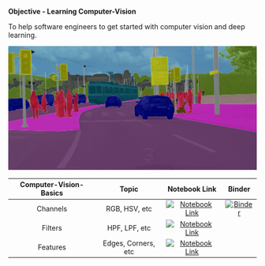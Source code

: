 **Objective - Learning Computer-Vision**

To help software engineers to get started with computer vision and deep learning.

![Computer-Vision](Images/imageSegmentation.jpg)

| Computer-Vision-Basics | Topic | Notebook Link | Binder |
| :---: | :----:       | :---:       | :---:       | 
| Channels | RGB, HSV, etc | [![Notebook Link](https://img.shields.io/badge/Notebook--green.svg)](https://github.com/Mayurji/Computer-Vision/blob/master/computer-vision-basics/Computer%20Vision%20Basics%20-%20Part%20-%20I.ipynb)|[![Binder](https://mybinder.org/badge_logo.svg)](https://mybinder.org/v2/gh/Mayurji/Computer-Vision/blob/main/computer-vision-basics/Computer%20Vision%20Basics%20-%20Part%20-%20I.ipynb/HEAD)|
| Filters | HPF, LPF, etc | [![Notebook Link](https://img.shields.io/badge/Notebook--green.svg)](https://github.com/Mayurji/Computer-Vision/blob/master/computer-vision-basics/Computer%20Vision%20Basics%20-%20Part%20-%20II.ipynb)| |
| Features | Edges, Corners, etc | [![Notebook Link](https://img.shields.io/badge/Notebook--green.svg)](https://github.com/Mayurji/Computer-Vision/blob/master/computer-vision-basics/Computer%20Vision%20Basics%20-%20Part%20-%20III.ipynb)| |